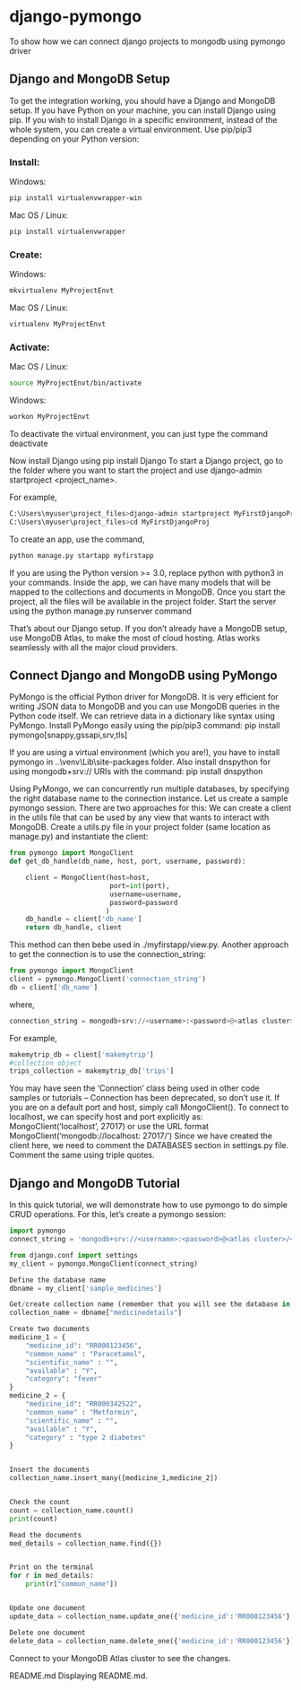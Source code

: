 

# django-pymongo
To show how we can connect django projects to mongodb using pymongo driver

## Django and MongoDB Setup

To get the integration working, you should have a Django and MongoDB setup. If you have Python on your machine, you can install Django using pip. If you wish to install Django in a specific environment, instead of the whole system, you can create a virtual environment. Use pip/pip3 depending on your Python version: 


### Install:

Windows:
```bash
pip install virtualenvwrapper-win
```

Mac OS / Linux:
```bash
pip install virtualenvwrapper
```

### Create:

Windows:
```bash
mkvirtualenv MyProjectEnvt
```

Mac OS / Linux:
```bash
virtualenv MyProjectEnvt
```

### Activate:

Mac OS / Linux:
```bash
source MyProjectEnvt/bin/activate
```

Windows:
```bash
workon MyProjectEnvt
```

To deactivate the virtual environment, you can just type the command deactivate


Now install Django using pip install Django
To start a Django project, go to the folder where you want to start the project and use 
django-admin startproject <project_name>. 


For example,
```bash
C:\Users\myuser\project_files>django-admin startproject MyFirstDjangoProj
C:\Users\myuser\project_files>cd MyFirstDjangoProj
```

To create an app, use the command, 
```bash
python manage.py startapp myfirstapp
```

If you are using the Python version >= 3.0, replace python with python3 in your commands.
Inside the app, we can have many models that will be mapped to the collections and documents in MongoDB.
Once you start the project, all the files will be available in the project folder. Start the server using the python manage.py runserver command

That’s about our Django setup.
If you don’t already have a MongoDB setup, use MongoDB Atlas, to make the most of cloud hosting. Atlas works seamlessly with all the major cloud providers.

## Connect Django and MongoDB using PyMongo

PyMongo is the official Python driver for MongoDB. It is very efficient for writing JSON data to MongoDB and you can use MongoDB queries in the Python code itself. We can retrieve data in a dictionary like syntax using PyMongo.
Install PyMongo easily using the pip/pip3 command:
pip install pymongo[snappy,gssapi,srv,tls]


If you are using a virtual environment (which you are!), you have to install pymongo in ..\venv\Lib\site-packages folder.
Also install dnspython for using mongodb+srv:// URIs with the command:
pip install dnspython


Using PyMongo, we can concurrently run multiple databases, by specifying the right database name to the connection instance.
Let us create a sample pymongo session. There are two approaches for this:
We can create a client in the utils file that can be used by any view that wants to interact with MongoDB. Create a utils.py file in your project folder (same location as manage.py) and instantiate the client:

```python
from pymongo import MongoClient
def get_db_handle(db_name, host, port, username, password):

    client = MongoClient(host=host,
                         port=int(port),
                         username=username,
                         password=password
                        )
    db_handle = client['db_name']
    return db_handle, client
```

This method can then bebe used in ./myfirstapp/view.py. 
Another approach to get the connection is to use the connection_string:
```python
from pymongo import MongoClient
client = pymongo.MongoClient('connection_string')
db = client['db_name']
```
where,
```python
connection_string = mongodb+srv://<username>:<password>@<atlas cluster>/<myFirstDatabase>?retryWrites=true&w=majoritymongodb+srv://<username>:<password>@<ip-address>:<port>/<database_name>
```


For example,
```python
makemytrip_db = client['makemytrip']
#collection object
trips_collection = makemytrip_db['trips']
```

You may have seen the ‘Connection’ class being used in other code samples or tutorials – Connection has been deprecated, so don’t use it. 
If you are on a default port and host, simply call MongoClient(). To connect to localhost, we can specify host and port explicitly as: MongoClient(‘localhost’, 27017) or use the URL format MongoClient(‘mongodb://localhost: 27017/’)
Since we have created the client here, we need to comment the DATABASES section in settings.py file. Comment the same using triple quotes.

## Django and MongoDB Tutorial 
In this quick tutorial, we will demonstrate how to use pymongo to do simple CRUD operations. For this, let’s create a pymongo session:

```python
import pymongo
connect_string = 'mongodb+srv://<username>:<password>@<atlas cluster>/<myFirstDatabase>?retryWrites=true&w=majority' 

from django.conf import settings
my_client = pymongo.MongoClient(connect_string)

Define the database name
dbname = my_client['sample_medicines']

Get/create collection name (remember that you will see the database in your mongodb cluster only after you create a collection
collection_name = dbname["medicinedetails"]

Create two documents
medicine_1 = {
    "medicine_id": "RR000123456",
    "common_name" : "Paracetamol",
    "scientific_name" : "",
    "available" : "Y",
    "category": "fever"
}
medicine_2 = {
    "medicine_id": "RR000342522",
    "common_name" : "Metformin",
    "scientific_name" : "",
    "available" : "Y",
    "category" : "type 2 diabetes"
}


Insert the documents
collection_name.insert_many([medicine_1,medicine_2])


Check the count
count = collection_name.count()
print(count)

Read the documents
med_details = collection_name.find({})


Print on the terminal
for r in med_details:
    print(r["common_name"])


Update one document
update_data = collection_name.update_one({'medicine_id':'RR000123456'}, {'$set':{'common_name':'Paracetamol 500'}})

Delete one document
delete_data = collection_name.delete_one({'medicine_id':'RR000123456'})
```
Connect to your MongoDB Atlas cluster to see the changes.

README.md
Displaying README.md.
